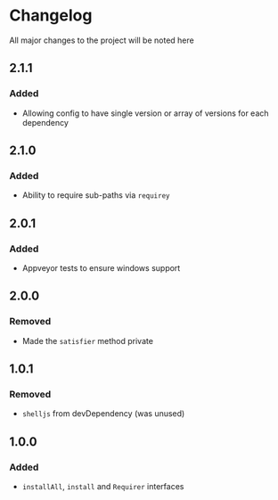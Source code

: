 # Changelog

All major changes to the project will be noted here

## 2.1.1
### Added
- Allowing config to have single version or array of versions for each dependency

## 2.1.0
### Added
- Ability to require sub-paths via `requirey`

## 2.0.1 
### Added 
- Appveyor tests to ensure windows support

## 2.0.0
### Removed
- Made the `satisfier` method private

## 1.0.1
### Removed
- `shelljs` from devDependency (was unused)

## 1.0.0
### Added
- `installAll`, `install` and `Requirer` interfaces
